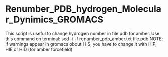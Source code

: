 # Renumber_PDB_hydrogen_Molecular_Dynimics_GROMACS
This script is useful to change hydrogen number in file pdb for amber. 
Use this command on terminal: sed -i -f renumber_pdb_amber.txt file.pdb 
NOTE: if warnings appear in gromacs obout HIS, you have to change it with HIP, HIE or HID (for amber forcefield)
